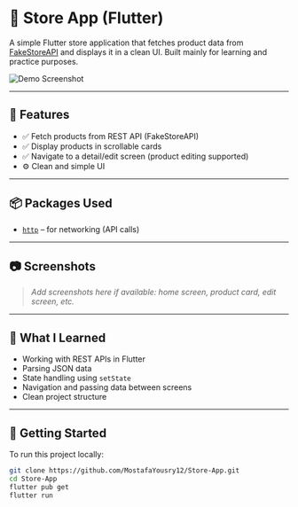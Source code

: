 # 🛒 Store App (Flutter)

A simple Flutter store application that fetches product data from [FakeStoreAPI](https://fakestoreapi.com/) and displays it in a clean UI. Built mainly for learning and practice purposes.

![Demo Screenshot](link-to-screenshot-if-you-have-one)

---

## 🚀 Features

- ✅ Fetch products from REST API (FakeStoreAPI)
- ✅ Display products in scrollable cards
- ✅ Navigate to a detail/edit screen (product editing supported)
- ⚙️ Clean and simple UI

---

## 📦 Packages Used

- [`http`](https://pub.dev/packages/http) – for networking (API calls)

---

## 📷 Screenshots

> _Add screenshots here if available: home screen, product card, edit screen, etc._

---

## 🧠 What I Learned

- Working with REST APIs in Flutter
- Parsing JSON data
- State handling using `setState`
- Navigation and passing data between screens
- Clean project structure

---

## 📂 Getting Started

To run this project locally:

```bash
git clone https://github.com/MostafaYousry12/Store-App.git
cd Store-App
flutter pub get
flutter run
```
